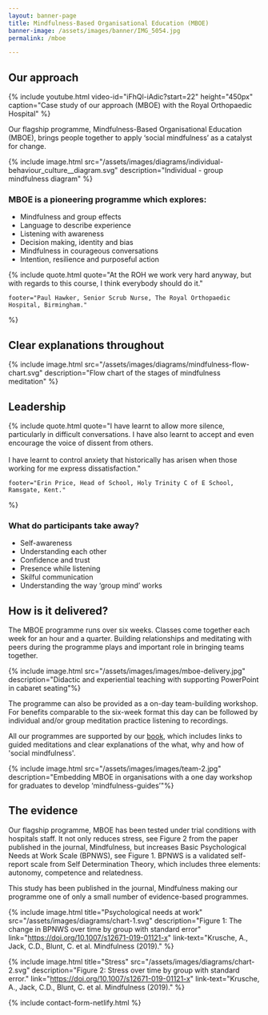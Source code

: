 ```yaml
---
layout: banner-page
title: Mindfulness-Based Organisational Education (MBOE)
banner-image: /assets/images/banner/IMG_5054.jpg
permalink: /mboe

---
```

## Our approach

{% include youtube.html 
	video-id="iFhQl-iAdic?start=22" height="450px"
	caption="Case study of our approach (MBOE) with the Royal Orthopaedic Hospital" %}

Our flagship programme, Mindfulness-Based Organisational Education (MBOE), brings people together to apply ‘social mindfulness’ as a catalyst for change.

{% include image.html
	src="/assets/images/diagrams/individual-behaviour_culture__diagram.svg"
	description="Individual - group mindfulness diagram"
%}

### MBOE is a pioneering programme which explores:

* Mindfulness and group effects
* Language to describe experience
* Listening with awareness
* Decision making, identity and bias
* Mindfulness in courageous conversations
* Intention, resilience and purposeful action


{% include quote.html
	quote="At the ROH we work very hard anyway, but with regards to this course, I think everybody should do it."
	
	footer="Paul Hawker, Senior Scrub Nurse, The Royal Orthopaedic Hospital, Birmingham."
%}

## Clear explanations throughout

{% include image.html
	src="/assets/images/diagrams/mindfulness-flow-chart.svg"
	description="Flow chart of the stages of mindfulness meditation"
%}


## Leadership

{% include quote.html
	quote="I have learnt to allow more silence, particularly in difficult conversations. I have also learnt to accept and even encourage the voice of dissent from others. 
	<br>
	<br>
	I have learnt to control anxiety that historically has arisen when those working for me express dissatisfaction."

	footer="Erin Price, Head of School, Holy Trinity C of E School, Ramsgate, Kent."
%}

### What do participants take away?
* Self-awareness
* Understanding each other
* Confidence and trust
* Presence while listening
* Skilful communication
* Understanding the way &lsquo;group mind&rsquo; works


## How is it delivered?
The MBOE programme runs over six weeks. Classes come together each week for an hour and a quarter. Building relationships and meditating with peers during the programme plays and important role in bringing teams together.

{% include image.html
	src="/assets/images/images/mboe-delivery.jpg"
	description="Didactic and experiential teaching with supporting PowerPoint in cabaret seating"%}

The programme can also be provided as a on-day team-building workshop. For benefits comparable to the six-week format this day can be followed by individual and/or group meditation practice listening to recordings. 

All our programmes are supported by our [book][1], which includes links to guided meditations and clear explanations of the what, why and how of 'social mindfulness'.

{% include image.html
	src="/assets/images/images/team-2.jpg"
	description="Embedding MBOE in organisations with a one day workshop for graduates to develop &lsquo;mindfulness-guides&rsquo;"%}

## The evidence

Our flagship programme, MBOE has been tested under trial conditions with hospitals staff. It not only reduces stress, see Figure 2 from the paper published in the journal, Mindfulness, but increases Basic Psychological Needs at Work Scale (BPNWS), see Figure 1. BPNWS is a validated self-report scale from Self Determination Theory, which includes three elements: autonomy, competence and relatedness. 

This study has been published in the journal, Mindfulness making our programme one of only a small number of evidence-based programmes.

{% include image.html title="Psychological needs at work" 
	src="/assets/images/diagrams/chart-1.svg" 
	description="Figure 1: The change in BPNWS over time by group with standard error"
	link="https://doi.org/10.1007/s12671-019-01121-x"
	link-text="Krusche, A., Jack, C.D., Blunt, C. et al. Mindfulness (2019)."
%}

{% include image.html title="Stress" 
	src="/assets/images/diagrams/chart-2.svg" 
	description="Figure 2: Stress over time by group with standard error."
	link="https://doi.org/10.1007/s12671-019-01121-x"
	link-text="Krusche, A., Jack, C.D., Blunt, C. et al. Mindfulness (2019)."
%}

{% include contact-form-netlify.html %} 

[1]: /social-mindfulness
